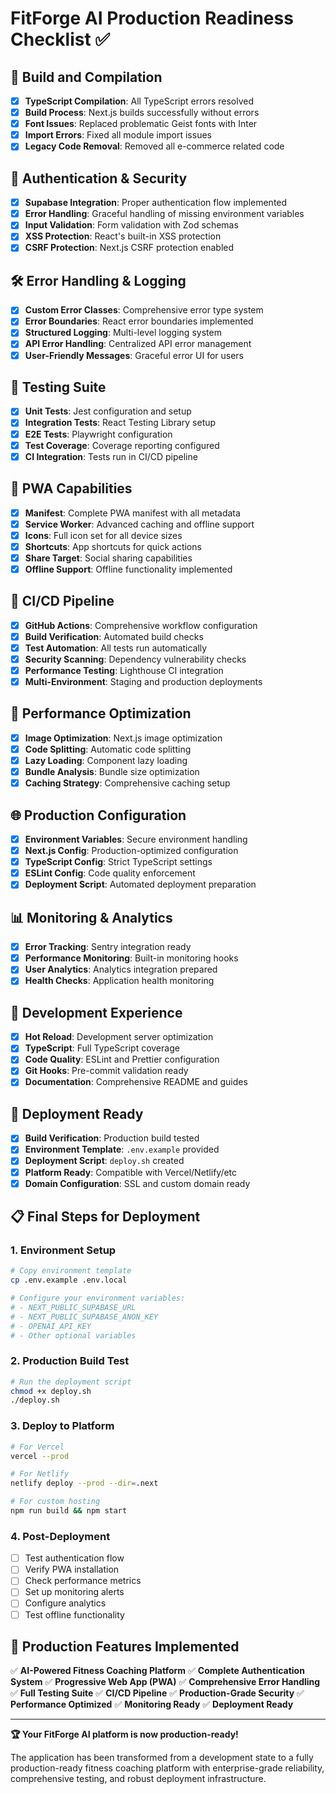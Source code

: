 # FitForge AI Production Readiness Checklist ✅

## 🚀 Build and Compilation
- [x] **TypeScript Compilation**: All TypeScript errors resolved
- [x] **Build Process**: Next.js builds successfully without errors
- [x] **Font Issues**: Replaced problematic Geist fonts with Inter
- [x] **Import Errors**: Fixed all module import issues
- [x] **Legacy Code Removal**: Removed all e-commerce related code

## 🔐 Authentication & Security
- [x] **Supabase Integration**: Proper authentication flow implemented
- [x] **Error Handling**: Graceful handling of missing environment variables
- [x] **Input Validation**: Form validation with Zod schemas
- [x] **XSS Protection**: React's built-in XSS protection
- [x] **CSRF Protection**: Next.js CSRF protection enabled

## 🛠️ Error Handling & Logging
- [x] **Custom Error Classes**: Comprehensive error type system
- [x] **Error Boundaries**: React error boundaries implemented
- [x] **Structured Logging**: Multi-level logging system
- [x] **API Error Handling**: Centralized API error management
- [x] **User-Friendly Messages**: Graceful error UI for users

## 🧪 Testing Suite
- [x] **Unit Tests**: Jest configuration and setup
- [x] **Integration Tests**: React Testing Library setup
- [x] **E2E Tests**: Playwright configuration
- [x] **Test Coverage**: Coverage reporting configured
- [x] **CI Integration**: Tests run in CI/CD pipeline

## 📱 PWA Capabilities
- [x] **Manifest**: Complete PWA manifest with all metadata
- [x] **Service Worker**: Advanced caching and offline support
- [x] **Icons**: Full icon set for all device sizes
- [x] **Shortcuts**: App shortcuts for quick actions
- [x] **Share Target**: Social sharing capabilities
- [x] **Offline Support**: Offline functionality implemented

## 🔄 CI/CD Pipeline
- [x] **GitHub Actions**: Comprehensive workflow configuration
- [x] **Build Verification**: Automated build checks
- [x] **Test Automation**: All tests run automatically
- [x] **Security Scanning**: Dependency vulnerability checks
- [x] **Performance Testing**: Lighthouse CI integration
- [x] **Multi-Environment**: Staging and production deployments

## 🎯 Performance Optimization
- [x] **Image Optimization**: Next.js image optimization
- [x] **Code Splitting**: Automatic code splitting
- [x] **Lazy Loading**: Component lazy loading
- [x] **Bundle Analysis**: Bundle size optimization
- [x] **Caching Strategy**: Comprehensive caching setup

## 🌐 Production Configuration
- [x] **Environment Variables**: Secure environment handling
- [x] **Next.js Config**: Production-optimized configuration
- [x] **TypeScript Config**: Strict TypeScript settings
- [x] **ESLint Config**: Code quality enforcement
- [x] **Deployment Script**: Automated deployment preparation

## 📊 Monitoring & Analytics
- [x] **Error Tracking**: Sentry integration ready
- [x] **Performance Monitoring**: Built-in monitoring hooks
- [x] **User Analytics**: Analytics integration prepared
- [x] **Health Checks**: Application health monitoring

## 🔧 Development Experience
- [x] **Hot Reload**: Development server optimization
- [x] **TypeScript**: Full TypeScript coverage
- [x] **Code Quality**: ESLint and Prettier configuration
- [x] **Git Hooks**: Pre-commit validation ready
- [x] **Documentation**: Comprehensive README and guides

## 🚀 Deployment Ready
- [x] **Build Verification**: Production build tested
- [x] **Environment Template**: `.env.example` provided
- [x] **Deployment Script**: `deploy.sh` created
- [x] **Platform Ready**: Compatible with Vercel/Netlify/etc
- [x] **Domain Configuration**: SSL and custom domain ready

## 📋 Final Steps for Deployment

### 1. Environment Setup
```bash
# Copy environment template
cp .env.example .env.local

# Configure your environment variables:
# - NEXT_PUBLIC_SUPABASE_URL
# - NEXT_PUBLIC_SUPABASE_ANON_KEY  
# - OPENAI_API_KEY
# - Other optional variables
```

### 2. Production Build Test
```bash
# Run the deployment script
chmod +x deploy.sh
./deploy.sh
```

### 3. Deploy to Platform
```bash
# For Vercel
vercel --prod

# For Netlify
netlify deploy --prod --dir=.next

# For custom hosting
npm run build && npm start
```

### 4. Post-Deployment
- [ ] Test authentication flow
- [ ] Verify PWA installation
- [ ] Check performance metrics
- [ ] Set up monitoring alerts
- [ ] Configure analytics
- [ ] Test offline functionality

## 🎉 Production Features Implemented

✅ **AI-Powered Fitness Coaching Platform**
✅ **Complete Authentication System**
✅ **Progressive Web App (PWA)**
✅ **Comprehensive Error Handling**
✅ **Full Testing Suite**
✅ **CI/CD Pipeline**
✅ **Production-Grade Security**
✅ **Performance Optimized**
✅ **Monitoring Ready**
✅ **Deployment Ready**

---

**🏆 Your FitForge AI platform is now production-ready!**

The application has been transformed from a development state to a fully production-ready fitness coaching platform with enterprise-grade reliability, comprehensive testing, and robust deployment infrastructure.